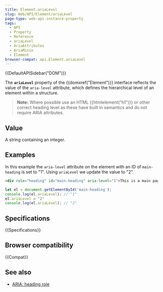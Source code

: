 ```yaml
---
title: Element.ariaLevel
slug: Web/API/Element/ariaLevel
page-type: web-api-instance-property
tags:
  - API
  - Property
  - Reference
  - ariaLevel
  - AriaAttributes
  - AriaMixin
  - Element
browser-compat: api.Element.ariaLevel
---
```

{{DefaultAPISidebar("DOM")}}

The **`ariaLevel`** property of the {{domxref("Element")}} interface reflects the value of the `aria-level` attribute, which defines the hierarchical level of an element within a structure.

> **Note:** Where possible use an HTML {{htmlelement("h1")}} or other correct heading level as these have built in semantics and do not require ARIA attributes.

## Value

A string containing an integer.

## Examples

In this example the `aria-level` attribute on the element with an ID of `main-heading` is set to "1". Using `ariaLevel` we update the value to "2".

```html
<div role="heading" id="main-heading" aria-level="1">This is a main page heading</div>
```

```js
let el = document.getElementById('main-heading');
console.log(el.ariaLevel); // "1"
el.ariaLevel = "2"
console.log(el.ariaLevel); // "2"
```

## Specifications

{{Specifications}}

## Browser compatibility

{{Compat}}

## See also

- [ARIA: heading role](/en-US/docs/Web/Accessibility/ARIA/Roles/heading_role)
